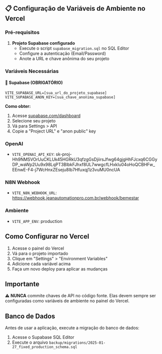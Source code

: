 ## 📋 Configuração de Variáveis de Ambiente no Vercel

### Pré-requisitos
1. **Projeto Supabase configurado**
   - Execute o script `supabase_migration.sql` no SQL Editor
   - Configure a autenticação (Email/Password)
   - Anote a URL e chave anônima do seu projeto

### Variáveis Necessárias

#### 🔐 Supabase (OBRIGATÓRIO)
```
VITE_SUPABASE_URL=[sua_url_do_projeto_supabase]
VITE_SUPABASE_ANON_KEY=[sua_chave_anonima_supabase]
```

**Como obter:**
1. Acesse [supabase.com/dashboard](https://supabase.com/dashboard)
2. Selecione seu projeto
3. Vá para Settings > API
4. Copie a "Project URL" e "anon public" key

### OpenAI
- `VITE_OPENAI_API_KEY`: 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

### N8N Webhook
- `VITE_N8N_WEBHOOK_URL`: https://webhook.jeanautomationpro.com.br/webhook/bemestar

### Ambiente
- `VITE_APP_ENV`: production

## Como Configurar no Vercel

1. Acesse o painel do Vercel
2. Vá para o projeto importado
3. Clique em "Settings" > "Environment Variables"
4. Adicione cada variável acima
5. Faça um novo deploy para aplicar as mudanças

## Importante

⚠️ **NUNCA** commite chaves de API no código fonte. Elas devem sempre ser configuradas como variáveis de ambiente no painel do Vercel.

## Banco de Dados

Antes de usar a aplicação, execute a migração do banco de dados:
1. Acesse o Supabase SQL Editor
2. Execute o arquivo `backup/migrations/2025-01-27_fixed_production_schema.sql`